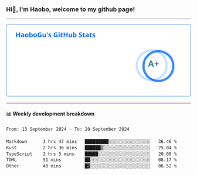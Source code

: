 <!--<h2 align="center"> Hi👋, I'm Haobo, welcome to my github page! </h2>-->
### Hi👋, I'm Haobo, welcome to my github page!
-------

<img href="https://github.com/HaoboGu" src="assets/stats.svg" alt="github stats" /> 

-------

#### 📊 **Weekly development breakdown**
<!--START_SECTION:waka-->

```txt
From: 13 September 2024 - To: 20 September 2024

Markdown      3 hrs 47 mins   █████████░░░░░░░░░░░░░░░░   36.46 %
Rust          2 hrs 36 mins   ██████▒░░░░░░░░░░░░░░░░░░   25.04 %
TypeScript    2 hrs 5 mins    █████░░░░░░░░░░░░░░░░░░░░   20.08 %
TOML          51 mins         ██░░░░░░░░░░░░░░░░░░░░░░░   08.17 %
Other         40 mins         █▓░░░░░░░░░░░░░░░░░░░░░░░   06.52 %
```

<!--END_SECTION:waka-->
<!--
backup url: https://github-readme-status-dusky-ten.vercel.app/api?username=HaoboGu&count_private=true&show_icons=true&theme=transparent&border_color=2f80ed
-->
<!--
**HaoboGu/HaoboGu** is a ✨ _special_ ✨ repository because its `README.md` (this file) appears on your GitHub profile.

Here are some ideas to get you started:

- 🔭 I’m currently working on AI-assisted programming tools
- 🌱 I’m currently learning ...
- 👯 I’m looking to collaborate on ...
- 🤔 I’m looking for help with ...
- 💬 Ask me about ...
- 📫 How to reach me: ...
- 😄 Pronouns: ...
- ⚡ Fun fact: ...
-->
